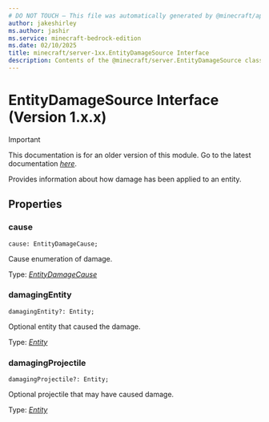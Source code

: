 ```yaml
---
# DO NOT TOUCH — This file was automatically generated by @minecraft/api-docs-generator, to report problems file an issue at https://github.com/Mojang/minecraft-scripting-libraries
author: jakeshirley
ms.author: jashir
ms.service: minecraft-bedrock-edition
ms.date: 02/10/2025
title: minecraft/server-1xx.EntityDamageSource Interface
description: Contents of the @minecraft/server.EntityDamageSource class (Version 1.x.x).
---
```

# EntityDamageSource Interface (Version 1.x.x)

> [!IMPORTANT]
> This documentation is for an older version of this module. Go to the latest documentation [*here*](../../../scriptapi/minecraft/server/EntityDamageSource.md).

Provides information about how damage has been applied to an entity.

## Properties

### **cause**
`cause: EntityDamageCause;`

Cause enumeration of damage.

Type: [*EntityDamageCause*](EntityDamageCause.md)

### **damagingEntity**
`damagingEntity?: Entity;`

Optional entity that caused the damage.

Type: [*Entity*](Entity.md)

### **damagingProjectile**
`damagingProjectile?: Entity;`

Optional projectile that may have caused damage.

Type: [*Entity*](Entity.md)
